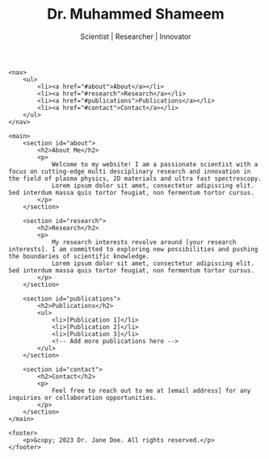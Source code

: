 <!DOCTYPE html>
<html lang="en">
<head>
    <meta charset="UTF-8">
    <meta name="viewport" content="width=device-width, initial-scale=1.0">
    <title>Scientist's Website</title>
    <link rel="stylesheet" href="styles.css">
</head>
<body>
    <header>
        <h1>Dr. Muhammed Shameem</h1>
        <p>Scientist | Researcher | Innovator</p>
    </header>

    <nav>
        <ul>
            <li><a href="#about">About</a></li>
            <li><a href="#research">Research</a></li>
            <li><a href="#publications">Publications</a></li>
            <li><a href="#contact">Contact</a></li>
        </ul>
    </nav>

    <main>
        <section id="about">
            <h2>About Me</h2>
            <p>
                Welcome to my website! I am a passionate scientist with a focus on cutting-edge multi desciplinary research and innovation in the field of plasma physics, 2D materials and ultra fast spectroscopy.
                Lorem ipsum dolor sit amet, consectetur adipiscing elit. Sed interdum massa quis tortor feugiat, non fermentum tortor cursus.
            </p>
        </section>

        <section id="research">
            <h2>Research</h2>
            <p>
                My research interests revolve around [your research interests]. I am committed to exploring new possibilities and pushing the boundaries of scientific knowledge.
                Lorem ipsum dolor sit amet, consectetur adipiscing elit. Sed interdum massa quis tortor feugiat, non fermentum tortor cursus.
            </p>
        </section>

        <section id="publications">
            <h2>Publications</h2>
            <ul>
                <li>[Publication 1]</li>
                <li>[Publication 2]</li>
                <li>[Publication 3]</li>
                <!-- Add more publications here -->
            </ul>
        </section>

        <section id="contact">
            <h2>Contact</h2>
            <p>
                Feel free to reach out to me at [email address] for any inquiries or collaboration opportunities.
            </p>
        </section>
    </main>

    <footer>
        <p>&copy; 2023 Dr. Jane Doe. All rights reserved.</p>
    </footer>
</body>
</html>
